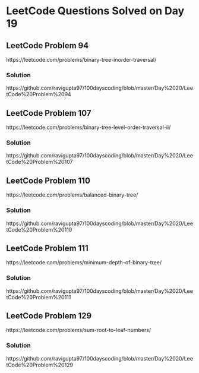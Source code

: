 # LeetCode Questions Solved on Day 19

<h2>LeetCode Problem 94</h2>  https://leetcode.com/problems/binary-tree-inorder-traversal/
<h3>Solution</h3>  https://github.com/ravigupta97/100dayscoding/blob/master/Day%2020/LeetCode%20Problem%2094

<h2>LeetCode Problem 107</h2>  https://leetcode.com/problems/binary-tree-level-order-traversal-ii/
<h3>Solution</h3>  https://github.com/ravigupta97/100dayscoding/blob/master/Day%2020/LeetCode%20Problem%20107

<h2>LeetCode Problem 110</h2>  https://leetcode.com/problems/balanced-binary-tree/
<h3>Solution</h3>  https://github.com/ravigupta97/100dayscoding/blob/master/Day%2020/LeetCode%20Problem%20110

<h2>LeetCode Problem 111</h2>  https://leetcode.com/problems/minimum-depth-of-binary-tree/ 
<h3>Solution</h3>  https://github.com/ravigupta97/100dayscoding/blob/master/Day%2020/LeetCode%20Problem%20111 

<h2>LeetCode Problem 129</h2>  https://leetcode.com/problems/sum-root-to-leaf-numbers/
<h3>Solution</h3>  https://github.com/ravigupta97/100dayscoding/blob/master/Day%2020/LeetCode%20Problem%20129
